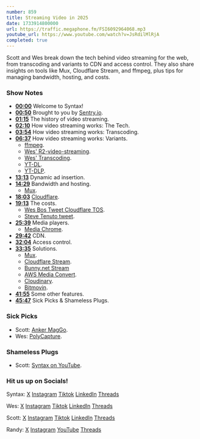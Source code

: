 ```yaml
---
number: 859
title: Streaming Video in 2025
date: 1733914800000
url: https://traffic.megaphone.fm/FSI6092964068.mp3
youtube_url: https://www.youtube.com/watch?v=JsRdilMlRjA
completed: true
---
```

	
Scott and Wes break down the tech behind video streaming for the web, from transcoding and variants to CDN and access control. They also share insights on tools like Mux, Cloudflare Stream, and ffmpeg, plus tips for managing bandwidth, hosting, and costs.

### Show Notes

* **[00:00](#t=00:00)** Welcome to Syntax!
* **[00:50](#t=00:50)** Brought to you by [Sentry.io](https://sentry.io/syntax).
* **[01:15](#t=01:15)** The history of video streaming.
* **[02:10](#t=02:10)** How video streaming works: The Tech.
* **[03:54](#t=03:54)** How video streaming works: Transcoding.
* **[06:37](#t=06:37)** How video streaming works: Variants.
    * [ffmpeg](https://github.com/wesbos/R2-video-streaming).
    * [Wes' R2-video-streaming](https://github.com/wesbos/R2-video-streaming).
    * [Wes' Transcoding](https://github.com/wesbos/R2-video-streaming/blob/main/transcode.ts).
    * [YT-DL](https://github.com/ytdl-org/youtube-dl).
    * [YT-DLP](https://github.com/yt-dlp/yt-dlp).
* **[13:13](#t=13:13)** Dynamic ad insertion.
* **[14:29](#t=14:29)** Bandwidth and hosting.
    * [Mux](https://www.mux.com/).
* **[18:03](#t=18:03)** [Cloudflare](https://www.cloudflare.com/).
* **[19:13](#t=19:13)** The costs.
    * [Wes Bos Tweet Cloudflare TOS](https://x.com/wesbos/status/1852398973769613727).
    * [Steve Tenuto tweet](https://x.com/steve_tenuto/status/1854919704483434763).
* **[25:39](#t=25:39)** Media players.
    * [Media Chrome](https://www.media-chrome.org/docs/en/get-started).
* **[29:42](#t=29:42)** CDN.
* **[32:04](#t=32:04)** Access control.
* **[33:35](#t=33:35)** Solutions.
    * [Mux](https://www.mux.com/).
    * [Cloudflare Stream](https://developers.cloudflare.com/stream/).
    * [Bunny.net Stream](https://bunny.net/stream/)
    * [AWS Media Convert](https://aws.amazon.com/mediaconvert/).
    * [Cloudinary](https://cloudinary.com/).
    * [Bitmovin](https://bitmovin.com/).
* **[41:55](#t=41:55)** Some other features.
* **[45:47](#t=45:47)** Sick Picks & Shameless Plugs.


### Sick Picks

- Scott: [Anker MagGo](https://amzn.to/3CquTcZ).
- Wes: [PolyCapture](https://appahead.studio/apps/polycapture/).

### Shameless Plugs

- Scott: [Syntax on YouTube](www.youtube.com/@syntaxfm).

### Hit us up on Socials!

Syntax: [X](https://twitter.com/syntaxfm) [Instagram](https://www.instagram.com/syntax_fm/) [Tiktok](https://www.tiktok.com/@syntaxfm) [LinkedIn](https://www.linkedin.com/company/96077407/admin/feed/posts/) [Threads](https://www.threads.net/@syntax_fm)

Wes: [X](https://twitter.com/wesbos) [Instagram](https://www.instagram.com/wesbos/) [Tiktok](https://www.tiktok.com/@wesbos) [LinkedIn](https://www.linkedin.com/in/wesbos/) [Threads](https://www.threads.net/@wesbos)

Scott: [X](https://twitter.com/stolinski) [Instagram](https://www.instagram.com/stolinski/) [Tiktok](https://www.tiktok.com/@stolinski) [LinkedIn](https://www.linkedin.com/in/stolinski/) [Threads](https://www.threads.net/@stolinski)

Randy: [X](https://twitter.com/randyrektor) [Instagram](https://www.instagram.com/randyrektor/) [YouTube](https://www.youtube.com/@randyrektor) [Threads](https://www.threads.net/@randyrektor)